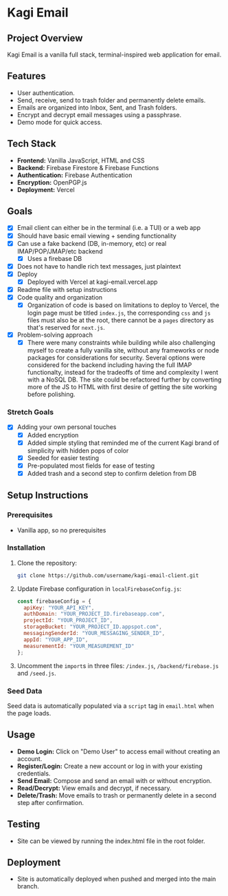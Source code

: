 # Kagi Email

## Project Overview

Kagi Email is a vanilla full stack, terminal-inspired web application for email.

## Features

* User authentication.
* Send, receive, send to trash folder and permanently delete emails.
* Emails are organized into Inbox, Sent, and Trash folders.
* Encrypt and decrypt email messages using a passphrase.
* Demo mode for quick access.

## Tech Stack

* **Frontend:** Vanilla JavaScript, HTML and CSS
* **Backend:** Firebase Firestore & Firebase Functions
* **Authentication:** Firebase Authentication
* **Encryption:** OpenPGP.js
* **Deployment:** Vercel

## Goals

- [x] Email client can either be in the terminal (i.e. a TUI) or a web app
- [x] Should have basic email viewing + sending functionality
- [x] Can use a fake backend (DB, in-memory, etc) or real IMAP/POP/JMAP/etc backend
  - [x] Uses a firebase DB
- [x] Does not have to handle rich text messages, just plaintext
- [x] Deploy
  - [x] Deployed with Vercel at kagi-email.vercel.app
- [x] Readme file with setup instructions
- [x] Code quality and organization
  - [x] Organization of code is based on limitations to deploy to Vercel, the login page must be titled `index.js`, the corresponding `css` and `js` files must also be at the root, there cannot be a `pages` directory as that's reserved for `next.js`.  
- [x] Problem-solving approach
  - [x] There were many constraints while building while also challenging myself to create a fully vanilla site, without any frameworks or node packages for considerations for security. Several options were considered for the backend including having the full IMAP functionalty, instead for the tradeoffs of time and complexity I went with a NoSQL DB. The site could be refactored further by converting more of the JS to HTML with first desire of getting the site working before polishing.

### Stretch Goals
- [x] Adding your own personal touches
  - [x] Added encryption
  - [x] Added simple styling that reminded me of the current Kagi brand of simplicity with hidden pops of color
  - [x] Seeded for easier testing
  - [x] Pre-populated most fields for ease of testing 
  - [x] Added trash and a second step to confirm deletion from DB

## Setup Instructions

### Prerequisites

* Vanilla app, so no prerequisites

### Installation

1. Clone the repository:

   ```bash
   git clone https://github.com/username/kagi-email-client.git
   ```

2. Update Firebase configuration in `localFirebaseConfig.js`:

   ```javascript
   const firebaseConfig = {
     apiKey: "YOUR_API_KEY",
     authDomain: "YOUR_PROJECT_ID.firebaseapp.com",
     projectId: "YOUR_PROJECT_ID",
     storageBucket: "YOUR_PROJECT_ID.appspot.com",
     messagingSenderId: "YOUR_MESSAGING_SENDER_ID",
     appId: "YOUR_APP_ID",
     measurementId: "YOUR_MEASUREMENT_ID"
   };
   ```

3. Uncomment the `import`s in three files: `/index.js`, `/backend/firebase.js` and `/seed.js`.

### Seed Data

Seed data is automatically populated via a `script` tag in `email.html` when the page loads.

## Usage

* **Demo Login:** Click on "Demo User" to access email without creating an account.
* **Register/Login:** Create a new account or log in with your existing credentials.
* **Send Email:** Compose and send an email with or without encryption.
* **Read/Decrypt:** View emails and decrypt, if necessary.
* **Delete/Trash:** Move emails to trash or permanently delete in a second step after confirmation.

## Testing

* Site can be viewed by running the index.html file in the root folder.


## Deployment

* Site is automatically deployed when pushed and merged into the main branch.
